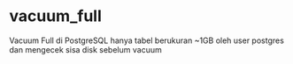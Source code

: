 # vacuum_full
Vacuum Full di PostgreSQL hanya tabel berukuran ~1GB oleh user postgres dan mengecek sisa disk sebelum vacuum

